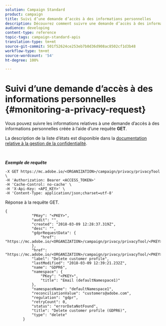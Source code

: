 ```yaml
---
solution: Campaign Standard
product: campaign
title: Suivi d’une demande d’accès à des informations personnelles
description: Découvrez comment suivre une demande d’accès à des informations personnelles avec les API
audience: developing
content-type: reference
topic-tags: campaign-standard-apis
translation-type: tm+mt
source-git-commit: 501f52624ce253eb7b0d36d908ac8502cf1d3b48
workflow-type: tm+mt
source-wordcount: '54'
ht-degree: 100%

---
```



# Suivi d’une demande d’accès à des informations personnelles {#monitoring-a-privacy-request}

Vous pouvez suivre les informations relatives à une demande d’accès à des informations personnelles créée à l’aide d’une requête **GET**.

La description de la liste d’états est disponible dans la [documentation relative à la gestion de la confidentialité](https://helpx.adobe.com/fr/campaign/kb/acs-privacy.html#ManagingPrivacyRequests).

<br/>

***Exemple de requête***

```
-X GET https://mc.adobe.io/<ORGANIZATION>/campaign/privacy/privacyTool \
-H 'Authorization: Bearer <ACCESS_TOKEN>'
-H 'Cache-Control: no-cache' \
-H 'X-Api-Key: <API_KEY>' \
-H 'Content-Type: application/json;charset=utf-8'
```

Réponse à la requête GET.

```
{
            "PKey": "<PKEY>",
            "audit": "",
            "created": "2018-03-09 12:28:37.319Z",
            "desc": "",
            "gdprRequestData": {
                "href": "https://mc.adobe.io/<ORGANIZATION>/campaign/privacy/privacyTool/<PKEY>/gdprRequestData/"
            },
            "href": "https://mc.adobe.io/<ORGANIZATION>/campaign/privacy/privacyTool/<PKEY>",
            "label": "Delete customer profile",
            "lastModified": "2018-03-09 12:39:21.232Z",
            "name": "GDPR6",
            "namespace": {
                "PKey": "<PKEY>",
                "title": "Email (defaultNamespace1)"
            },
            "namespaceName": "defaultNamespace1",
            "reconciliationValue": "customers@adobe.com",
            "regulation": "gdpr",
            "retryCount": 0,
            "status": "errorDataNotFound",
            "title": "Delete customer profile (GDPR6)",
            "type": "delete"
        }
```
